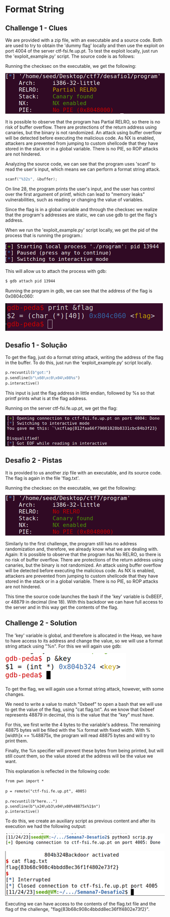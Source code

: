 # Format String 

## Challenge 1 - Clues
We are provided with a zip file, with an executable and a source code. Both are used to try to obtain the 'dummy flag' locally and then use the exploit on port 4004 of the server ctf-fsi.fe.up.pt. To test the exploit locally, just run the 'exploit_example.py' script. The source code is as follows:

Running the checksec on the executable, we get the following:

![checksec](../docs/ctf7/checksec.png)

It is possible to observe that the program has Partial RELRO, so there is no risk of buffer overflow. There are protections of the return address using canaries, but the binary is not randomized. An attack using buffer overflow will be detected before executing the malicious code. As NX is enabled, attackers are prevented from jumping to custom shellcode that they have stored in the stack or in a global variable. There is no PIE, so ROP attacks are not hindered.

Analyzing the source code, we can see that the program uses 'scanf' to read the user's input, which means we can perform a format string attack.

```c
scanf("%32s", &buffer);
```

On line 28, the program prints the user's input, and the user has control over the first argument of printf, which can lead to "memory leaks" vulnerabilities, such as reading or changing the value of variables.

Since the flag is in a global variable and through the checksec we realize that the program's addresses are static, we can use gdb to get the flag's address.

When we run the 'exploit_example.py' script locally, we get the pid of the process that is running the program.:

![pid](../docs/ctf7/pid.png)

This will allow us to attach the process with gdb:

```bash
$ gdb attach pid 13944
```

Running the program in gdb, we can see that the address of the flag is 0x0804c060:

![gdb](../docs/ctf7/gdb.png)

## Desafio 1 - Solução

To get the flag, just do a format string attack, writing the address of the flag in the buffer. To do this, just run the 'exploit_example.py' script locally.

```python
p.recvuntil(b"got:")
p.sendline(b"\x60\xc0\x04\x08%s")
p.interactive()
```
This input is just the flag address in little endian, followed by %s so that printf prints what is at the flag address.

Running on the server ctf-fsi.fe.up.pt, we get the flag:

![flag](../docs/ctf7/flag.png)

## Desafio 2 - Pistas

It is provided to us another zip file with an executable, and its source code. The flag is again in the file 'flag.txt'.

Running the checksec on the executable, we get the following:

![checksec2](../docs/ctf7/checksec2.png)

Similarly to the first challenge, the program still has no address randomization and, therefore, we already know what we are dealing with. Again: It is possible to observe that the program has No RELRO, so there is no risk of buffer overflow. There are protections of the return address using canaries, but the binary is not randomized. An attack using buffer overflow will be detected before executing the malicious code. As NX is enabled, attackers are prevented from jumping to custom shellcode that they have stored in the stack or in a global variable. There is no PIE, so ROP attacks are not hindered.

This time the source code launches the bash if the 'key' variable is 0xBEEF, or 48879 in decimal (line 18). With this backdoor we can have full access to the server and in this way get the contents of the flag.

## Challenge 2 - Solution

The 'key' variable is global, and therefore is allocated in the Heap, we have to have access to its address and change the value, so we will use a format string attack using "%n". For this we will again use gdb:

![key_adress](../docs/ctf7/key_adress_d2.png)

To get the flag, we will again use a format string attack, however, with some changes.

We need to write a value to match "0xbeef" to open a bash that we will use to get the value of the flag, using "cat flag.txt". As we know that 0xbeef represents 48879 in decimal, this is the value that the "key" must have. 

For this, we first write the 4 bytes to the variable's address. The remaining 48875 bytes will be filled with the %x format with fixed width. With %[width]x == %48875x, the program will read 48875 bytes and will try to print them.

Finally, the %n specifier will prevent these bytes from being printed, but will still count them, so the value stored at the address will be the value we want.

This explanation is reflected in the following code:

```
from pwn import *

p = remote("ctf-fsi.fe.up.pt", 4005)

p.recvuntil(b"here...")
p.sendline(b"\x24\xb3\x04\x08%48875x%1$n")
p.interactive()
```

To do this, we create an auxiliary script as previous content and after its execution we had the following output:

![scrip](../docs/ctf7/script_d2.png)

![flag](../docs/ctf7/flag_d2.png)

Executing we can have access to the contents of the flag.txt file and the flag of the challenge, "flag{83b68c908c4bbdd8ec36f1f4802e73f2}".





